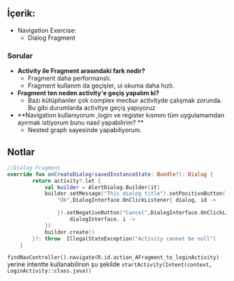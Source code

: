 ## İçerik:
- Navigation Exercise:
  - Dialog Fragment 

### Sorular 
- **Activity ile Fragment arasındaki fark nedir?** 
  - Fragment daha  performanslı.
  - Fragment kullanım da geçişler, ui okuma daha hızlı.
- **Fragment ten neden activity'e geçiş yapalım ki?**
  -  Bazı kütüphanler çok complex  mecbur activityde çalışmak zorunda. Bu gibi durumlarda activitye geçiş yapıyoruz
- **Navigation kullanıyorum ,login ve register kısmını tüm uygulamamdan ayırmak istiyorum bunu nasıl yapabilirim? **
  - Nested graph sayesinde yapabiliyorum. 

  
## Notlar
```Kotlin
//Dialog Fragment
override fun onCreateDialog(savedInstanceState: Bundle?): Dialog {
        return activity?.let {
            val builder = AlertDialog.Builder(it)
            builder.setMessage("This dialog title").setPositiveButton(
                "Ok",DialogInterface.OnClickListener{ dialog, id ->

                }).setNegativeButton("Cancel",DialogInterface.OnClickListener{
                    dialogInterface, i ->
            })
            builder.create()
        }?: throw  IllegalStateException("Activity cannot be null")
    }

```

`findNavController().navigate(R.id.action_AFragment_to_loginActivity)` yerine intentte kullanabilirsin şu şekilde
`startActivity(Intent(context, LoginActivity::class.java))`

